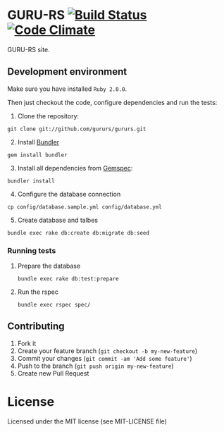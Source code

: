 # GURU-RS [![Build Status](https://travis-ci.org/gururs/gururs.png)](https://travis-ci.org/gururs/gururs) [![Code Climate](https://codeclimate.com/github/gururs/gururs.png)](https://codeclimate.com/github/gururs/gururs)

GURU-RS site.


## Development environment

Make sure you have installed `Ruby 2.0.0`.

Then just checkout the code, configure dependencies and run the tests:

1. Clone the repository:

 `git clone git://github.com/gururs/gururs.git`

2. Install [Bundler](http://gembundler.com/)

 `gem install bundler`

3. Install all dependencies from [Gemspec](http://docs.rubygems.org/read/chapter/20):

 `bundler install`
 
4. Configure the database connection
  
  `cp config/database.sample.yml config/database.yml`
 
5. Create database and talbes

 `bundle exec rake db:create db:migrate db:seed`

### Running tests

1. Prepare the database
	
	`bundle exec rake db:test:prepare`

2. Run the rspec

	`bundle exec rspec spec/`

## Contributing

1. Fork it
2. Create your feature branch (`git checkout -b my-new-feature`)
3. Commit your changes (`git commit -am 'Add some feature'`)
4. Push to the branch (`git push origin my-new-feature`)
5. Create new Pull Request


# License

Licensed under the MIT license (see MIT-LICENSE file)